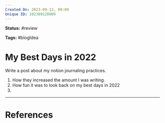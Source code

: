 ```yaml
---
Created On: 2023-09-12, 09:09
Unique ID: 202309120909
---
```

**Status:** #review 

**Tags:** #blogIdea 

# My Best Days in 2022

Write a post about my notion journaling practices.

1. How they increased the amount I was writing.
2. How fun it was to look back on my best days in 2022
3. 




---
# References
